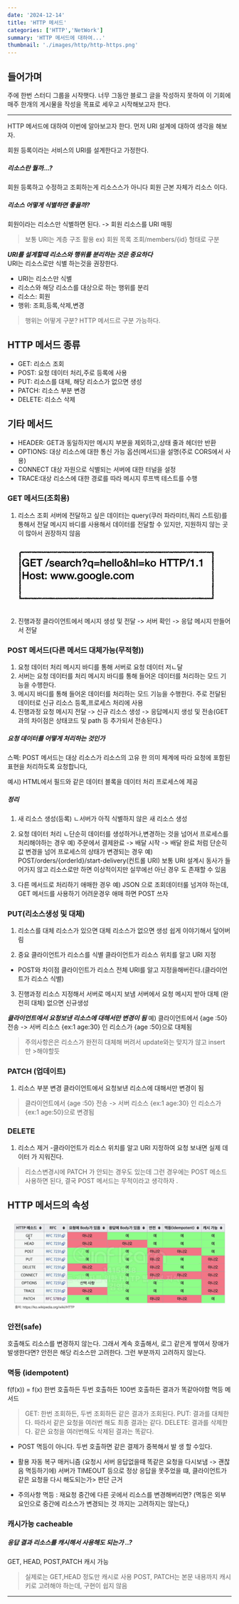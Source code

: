 ```yaml
---
date: '2024-12-14'
title: 'HTTP 메서드'
categories: ['HTTP','NetWork']
summary: 'HTTP 메서드에 대하여...'
thumbnail: './images/http/http-https.png'
---
```

## 들어가며
주에 한번 스터디 그룹을 시작햇다. 너무 그동안 블로그 글을 작성하지 못하여 이 기회에 매주 한개의 게시물을 작성을 목표로 세우고 시작해보고자 한다. 

---
HTTP 메서드에 대하여 이번에 알아보고자 한다.
먼저 URI 설계에 대하여 생각을 해보자. 

회원 등록이라는 서비스의 URI를 설계한다고 가정한다.

##### 리소스란 뭘까...? 
회원 등록하고 수정하고 조회하는게 리소스스가 아니다 회원 근본 자체가 리소스 이다. 

##### 리소스 어떻게 식별하면 좋을까? 
회원이라는 리소스만 식별하면 된다. -> 회원 리소스를 URI 매핑 
> 보통 URI는 계층 구조 활용
> ex) 회원 목록 조회/members/{id} 형태로 구분 
 
***URI를 설계할때 리소스와 행위를 분리하는 것은 중요하다***  
URI는 리소스로만 식별 하는것을 권장한다.
- URI는 리소스만 식별
- 리소스와 해당 리소스를 대상으로 하는 행위를 분리
- 리소스: 회원
- 행위: 조회,등록,삭제,변경 

> 행위는 어떻게 구분? HTTP 메서드르 구분 가능하다. 

## HTTP 메서드 종류 

- GET: 리소스 조회 
- POST: 요청 데이터 처리,주로 등록에 사용
- PUT: 리소스를 대체, 해당 리소스가 없으면 생성
- PATCH: 리소스 부분 변경 
- DELETE: 리소스 삭제

## 기타 메서드 
- HEADER: GET과 동일하지만 메시지 부분을 제외하고,상태 줄과 헤더만 반환
- OPTIONS: 대상 리소스에 대한 통신 가능 옵션(메서드)을 설명(주로 CORS에서 사용)
- CONNECT 대상 자원으로 식별되는 서버에 대한 터널을 설정
- TRACE:대상 리소스에 대한 경로를 따라 메시지 루프백 테스트를 수행


### GET 메서드(조회용)
1. 리소스 조회
서버에 전달하고 싶은 데이터는 query(쿠러 파라미터,쿼리 스트링)를 통해서 전달
메시지 바디를 사용해서 데이터를 전달할 수 있지만, 지원하지 않는 곳이 많아서 권장하지 않음

  ![](./images/http/Get.png)  

2. 진행과정
클라이언트에서 메시지 생성 및 전달 -> 서버 확인 -> 응답 메시지 만들어서 전달

### POST 메서드(다른 메서드 대체가능(무적형))
1. 요청 데이터 처리 
메시지 바디를 통해 서버로 요청 데이터 저ㄴ달
2. 서버는 요청 데이터를 처리
메시지 바디를 통해 들어온 데이터를 처리하는 모드 기능을 수행한다.
3. 메시지 바디를 통해 들어온 데이터를 처리하는 모드 기능을 수행한다.
주로 전달된 데이터로 신규 리소스 등록,프로세스 처리에 사용
4. 진행과정
요청 메시지 전달 -> 신규 리소스 생성 -> 응답메시지 생성 및 전송(GET 과의 차이점은 상태코드 및 path 등 추가되서 전송된다.)

##### 요청 데이터를 어떻게 처리하는 것인가
스펙: POST 메서드는 대상 리소스가 리소스의 고유 한 의미 체계에 따라 요청에 포함된 표현을 처리하도록 요청합니다,

예시) HTML에서 필드와 같은 데이터 블록을 데이터 처리 프로세스에 제공 

##### 정리
1. 새 리소스 생성(등록)
   ㄴ서버가 아직 식별하지 않은 새 리소스 생성

2. 요청 데이터 처리
 ㄴ단순히 데이터를 생성하거나,변경하는 것을 넘어서 프로세스를 처리해야하는 경우 
예) 주문에서 결제완료 -> 배달 시작 -> 배달 완료 처럼 단순히 값 변경을 넘어 프로세스의 상태가 변경되는 경우 
예) POST/orders/{orderId}/start-delivery(컨트롤 URI) 
보통 URI 설계시 동사가 들어가지 않고 리소스로만 하면 이상적이지만 실무에선 아닌 경우 도 존재할 수 있음

3. 다른 메서드로 처리하기 애매한 경우
예) JSON 으로 조회데이터룰 넘겨야 하는데, GET 메서드를 사용하기 어려운경우 
애매 하면 POST 쓰자

### PUT(리소스생성 및 대체)
1. 리소스를 대체
리소스가 있으면 대체
리소스가 없으면 생성
쉽게 이야기해서 덮어버림

2. 중요 클라이언트가 리소스를 식별
클라이언트가 리소스 위치를 알고 URI 지정
- POST와 차이점 
클라이인트가 리소스 전체 URI를 알고 지정을해버린다.(클라이언트가 리소스 식별)

3. 진행과정
리소스 지정해서 서버로 메시지 보냄
서버에서 요청 메시지 받아 대체 (완전히 대체) 없으면 신규생성 

***클라이언트에서 요청보낸 리소스에 대해서만 변경이 됨*** 
예) 클라이언트에서 {age :50} 전송 -> 서버 리소스 {ex:1 age:30} 인 리소스가 {age :50}으로 대체됨

>주의사항은은 리소스가 완전히 대체해 버려서 update와는 맞지가 않고 insert 만 >해야할듯 

### PATCH (업데이트)
1. 리소스 부분 변경
클라이언트에서 요청보낸 리소스에 대해서만 변경이 됨 

> 클라이언트에서 {age :50} 전송 -> 서버 리소스 {ex:1 age:30} 인 리소스가 {ex:1 age:50}으로 변경됨

### DELETE 
1. 리소스 제거 
-클라이언트가 리소스 위치를 알고 URI 지정하여 요청 보내면 실제 데이터 가 지워진다. 

> 리소스변경시에 PATCH 가 안되는 경우도 있는데 그런 경우에는 POST 메소드 사용하면 
> 된다, 결국 POST 메서드는 무적이라고 생각하자 .


## HTTP 메서드의 속성
  ![](./images/http/httptable.png)  

### 안전(safe)
호출해도 리소스를 변경하지 않는다. 
그래서 계속 호출해서, 로그 같은게 쌓여서 장애가 발생한다면?
안전은 해당 리소스만 고려한다. 그런 부분까지 고려하지 않는다. 

### 멱등 (idempotent)
f(f(x)) = f(x)
한번 호출하든 두번 호출하든 100번 호출하든 결과가 똑같아야함
멱등 메서드 
> GET: 한번 조회하든, 두번 조회하든 같은 결과가 조회된다. 
> PUT: 결과를 대체한다. 따라서 같은 요청을 여러번 해도 최종 결과는 같다.
> DELETE: 결과를 삭제한다. 같은 요청을 여러번해도 삭제된 결과는 똑같다. 
- POST 멱등이 아니다. 두번 호출하면 같은 결제가 중복해서 발 생 할 수있다. 

- 활용 
 자동 복구 매커니즘 (요청시 서버 응답없을때 똑같은 요청을 다시보냄 -> 괜찮음 멱등하기에) 
 서버가 TIMEOUT 등으로 정상 응답을 못주었을 떄, 클라이언트가 같은 요청을 다시 해도되는가> 판단 근거

- 주의사항
멱등 : 재요청 중간에 다른 곳에서 리소스를 변경해버리면? (멱둥은 외부 요인으로 중간에 리소스가 변경되는 것 까지는 고려하지는 않는다,) 

### 캐시가능 cacheable

##### 응답 결과 리소스를 캐시해서 사용해도 되는가 ..?
GET, HEAD, POST,PATCH 캐시 가능 

> 실제로는 GET,HEAD 정도만 캐시로 사용
> POST, PATCH는 본문 내용까지 캐시 키로 고려해야 하는데, 구현이 쉽지 않음

---